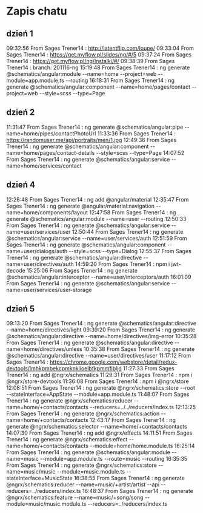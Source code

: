 # Zapis chatu

## dzień 1

09:32:56	 From  Sages Trener14 : http://latentflip.com/loupe/
09:33:04	 From  Sages Trener14 : https://get.myflow.pl/slides/ng/#/5
09:37:24	 From  Sages Trener14 : https://get.myflow.pl/ng/instalki/#/
09:38:39	 From  Sages Trener14 : branch: 201116-ng
15:19:48	 From  Sages Trener14 : ng generate @schematics/angular:module --name=home --project=web --module=app.module.ts --routing
16:18:31	 From  Sages Trener14 : ng generate @schematics/angular:component --name=home/pages/contact --project=web --style=scss --type=Page

## dzień 2

11:31:47	 From  Sages Trener14 : ng generate @schematics/angular:pipe --name=home/pipes/contactPhotoUrl
11:33:36	 From  Sages Trener14 : https://randomuser.me/api/portraits/men/1.jpg
12:49:36	 From  Sages Trener14 : ng generate @schematics/angular:component --name=home/pages/contact-details --style=scss --type=Page
14:07:52	 From  Sages Trener14 : ng generate @schematics/angular:service --name=home/services/contact

## dzień 4

12:26:48	 From  Sages Trener14 : ng add @angular/material
12:35:47	 From  Sages Trener14 : ng generate @angular/material:navigation --name=home/components/layout
12:47:58	 From  Sages Trener14 : ng generate @schematics/angular:module --name=user --routing 
12:50:33	 From  Sages Trener14 : ng generate @schematics/angular:service --name=user/services/user
12:50:44	 From  Sages Trener14 : ng generate @schematics/angular:service --name=user/services/auth
12:51:59	 From  Sages Trener14 : ng generate @schematics/angular:component --name=user/dialogs/auth --style=scss --type=Dialog
12:55:37	 From  Sages Trener14 : ng generate @schematics/angular:directive --name=user/directives/auth
14:59:20	 From  Sages Trener14 : npm i jwt-decode
15:25:06	 From  Sages Trener14 : ng generate @schematics/angular:interceptor --name=user/interceptors/auth
16:01:09	 From  Sages Trener14 : ng generate @schematics/angular:service --name=user/services/user-storage

## dzień 5

09:13:20	 From  Sages Trener14 : ng generate @schematics/angular:directive --name=home/directives/light
09:39:20	 From  Sages Trener14 : ng generate @schematics/angular:directive --name=home/directives/img-error
10:35:28	 From  Sages Trener14 : ng generate @schematics/angular:directive --name=home/directives/unless
10:35:38	 From  Sages Trener14 : ng generate @schematics/angular:directive --name=user/directives/user
11:17:12	 From  Sages Trener14 : https://chrome.google.com/webstore/detail/redux-devtools/lmhkpmbekcpmknklioeibfkpmmfibljd
11:27:33	 From  Sages Trener14 : ng add @ngrx/schematics
11:29:31	 From  Sages Trener14 : npm i @ngrx/store-devtools
11:36:08	 From  Sages Trener14 : npm i @ngrx/store
12:08:51	 From  Sages Trener14 : ng generate @ngrx/schematics:store --root --stateInterface=AppState --module=app.module.ts
11:48:07	 From  Sages Trener14 : ng generate @ngrx/schematics:reducer --name=home/+contacts/contacts --reducers=../../reducers/index.ts
12:13:25	 From  Sages Trener14 : ng generate @ngrx/schematics:action --name=home/+contacts/contacts
12:43:17	 From  Sages Trener14 : ng generate @ngrx/schematics:selector --name=home/+contacts/contacts
14:07:30	 From  Sages Trener14 : ng add @ngrx/effects
14:11:51	 From  Sages Trener14 : ng generate @ngrx/schematics:effect --name=home/+contacts/contacts --module=home/home.module.ts
16:25:14	 From  Sages Trener14 : ng generate @schematics/angular:module --name=music --module=app.module.ts --route=music --routing
16:35:35	 From  Sages Trener14 : ng generate @ngrx/schematics:store --name=music/music --module=music.module.ts --stateInterface=MusicState
16:38:55	 From  Sages Trener14 : ng generate @ngrx/schematics:reducer --name=music/+artist/artist --api --reducers=../reducers/index.ts
16:48:37	 From  Sages Trener14 : ng generate @ngrx/schematics:feature --name=music/+song/song --module=music/music.module.ts --reducers=../reducers/index.ts
